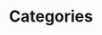 ---
title: Categories
layout: categories
permalink: /categories/
show_excerpts: false
entries_layout: list
---